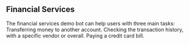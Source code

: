 ## Financial Services

The financial services demo bot can help users with three main tasks: Transferring money to another account. Checking the transaction history, with a specific vendor or overall. Paying a credit card bill.

[//]: # (You can also see the Rasa implementation [here]&#40;https://blog.rasa.com/rasa-financial-services-example&#41;.)
